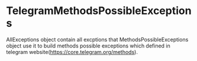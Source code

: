 # TelegramMethodsPossibleExceptions
AllExceptions object contain all excptions that MethodsPossibleExceptions object use it to build methods possible exceptions 
which defined in telegram website(https://core.telegram.org/methods).
